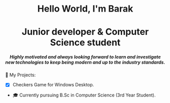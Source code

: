<h1 align="center">Hello World, I'm Barak</h1>
<h1 align="center">Junior developer & Computer Science student</h2>
<h5 align="center">Highly motivated and always looking forward to learn and investigate new technologies to keep being modern and up to the industry standards.</h5>


🔭 My Projects:
- [x] Checkers Game for Windows Desktop.

- 🎓 Currently pursuing B.Sc in Computer Science (3rd Year Student).

